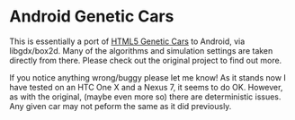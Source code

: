 Android Genetic Cars
===========
This is essentially a port of [HTML5 Genetic Cars](https://github.com/red42/HTML5_Genetic_Cars) to Android, via libgdx/box2d.  Many of the algorithms and simulation settings are taken directly from there.  Please check out the original project to find out more.

If you notice anything wrong/buggy please let me know! As it stands now I have tested on an HTC One X and a Nexus 7, it seems to do OK. However, as with the original, (maybe even more so) there are deterministic issues.  Any given car may not peform the same as it did previously.

